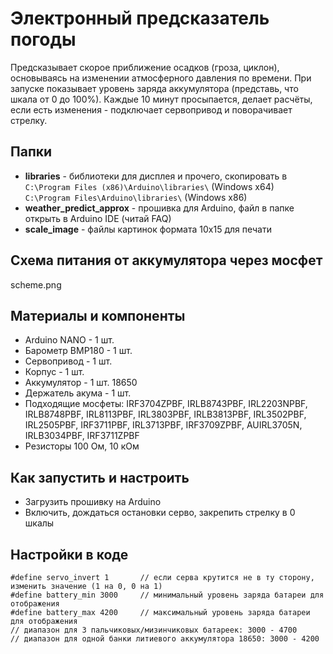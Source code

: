# Электронный предсказатель погоды
Предсказывает скорое приближение осадков (гроза, циклон), основываясь на изменении атмосферного давления по времени.
При запуске показывает уровень заряда аккумулятора (представь, что шкала от 0 до 100%).
Каждые 10 минут просыпается, делает расчёты, если есть изменения - подключает сервопривод и поворачивает стрелку.

## Папки

- **libraries** - библиотеки для дисплея и прочего, скопировать в  
`C:\Program Files (x86)\Arduino\libraries\` (Windows x64)  
`C:\Program Files\Arduino\libraries\` (Windows x86)
- **weather_predict_approx** - прошивка для Arduino, файл в папке открыть в Arduino IDE (читай FAQ)
- **scale_image** - файлы картинок формата 10х15 для печати

## Схема питания от аккумулятора через мосфет
scheme.png

##  Материалы и компоненты

* Arduino NANO - 1 шт.
* Барометр BMP180 - 1 шт.
* Сервопривод - 1 шт.
* Корпус - 1 шт.
* Аккумулятор - 1 шт. 18650
* Держатель акума - 1 шт.
* Подходящие мосфеты: IRF3704ZPBF, IRLB8743PBF, IRL2203NPBF, IRLB8748PBF, IRL8113PBF, IRL3803PBF, IRLB3813PBF, IRL3502PBF, IRL2505PBF, IRF3711PBF, IRL3713PBF, IRF3709ZPBF, AUIRL3705N, IRLB3034PBF, IRF3711ZPBF
* Резисторы 100 Ом, 10 кОм

## Как запустить и настроить
* Загрузить прошивку на Arduino
* Включить, дождаться остановки серво, закрепить стрелку в 0 шкалы

## Настройки в коде
    #define servo_invert 1       // если серва крутится не в ту сторону, изменить значение (1 на 0, 0 на 1)
    #define battery_min 3000     // минимальный уровень заряда батареи для отображения
    #define battery_max 4200     // максимальный уровень заряда батареи для отображения
    // диапазон для 3 пальчиковых/мизинчиковых батареек: 3000 - 4700
    // диапазон для одной банки литиевого аккумулятора 18650: 3000 - 4200